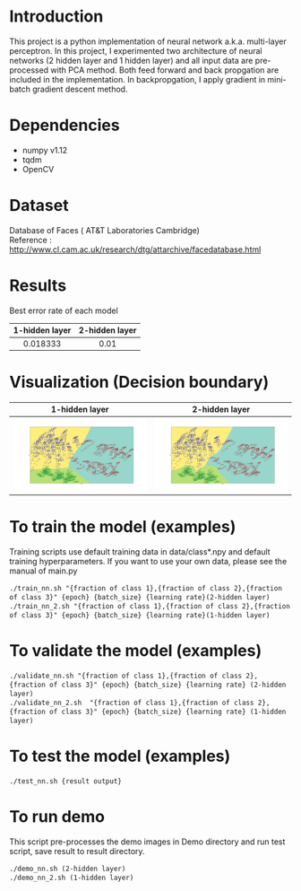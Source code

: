 # Introduction
This project is a python implementation of neural network a.k.a. multi-layer perceptron.  In this project, I experimented two architecture of neural networks (2 hidden layer and 1 hidden layer) and all input data are pre-processed with PCA method.  Both feed forward and back propgation are included in the implementation.  In backpropgation, I apply gradient in mini-batch gradient descent method.

# Dependencies
- numpy v1.12
- tqdm
- OpenCV

# Dataset
Database of Faces ( AT&T Laboratories Cambridge)    
Reference : http://www.cl.cam.ac.uk/research/dtg/attarchive/facedatabase.html

# Results
Best error rate of each model

|1-hidden layer   |  2-hidden layer|
|:-:|:-:|
|0.018333   |  0.01 |

# Visualization (Decision boundary)
|1-hidden layer   |  2-hidden layer |
| ------------- |:------------:|
|![h1](/doc/nn_sigmoid.png)|![h2](/doc/nn_relu.png)|

# To train the model (examples)
Training scripts use default training data in data/class*.npy and default training hyperparameters. If you want to use your own data, please see the manual of main.py
```
./train_nn.sh "{fraction of class 1},{fraction of class 2},{fraction of class 3}" {epoch} {batch_size} {learning rate}(2-hidden layer)
./train_nn_2.sh "{fraction of class 1},{fraction of class 2},{fraction of class 3}" {epoch} {batch_size} {learning rate}(1-hidden layer)
```

# To validate the model (examples)
```
./validate_nn.sh "{fraction of class 1},{fraction of class 2},{fraction of class 3}" {epoch} {batch_size} {learning rate} (2-hidden layer)
./validate_nn_2.sh  "{fraction of class 1},{fraction of class 2},{fraction of class 3}" {epoch} {batch_size} {learning rate} (1-hidden layer)
```

# To test the model (examples)
```
./test_nn.sh {result output}
```

# To run demo
This script pre-processes the demo images in Demo directory and run test script, save result to result directory.
```
./demo_nn.sh (2-hidden layer)
./demo_nn_2.sh (1-hidden layer)
```
